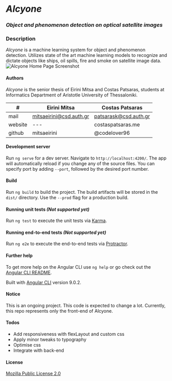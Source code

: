 # *Alcyone*

### *Object and phenomenon detection on optical satellite images*

### Description

*Alcyone* is a machine learning system for object and phenomenon detection. Utilizes state of the art machine learning
models to recognize and dictate objects like ships, oil spills, fire and smoke on satellite image data.
![Alcyone Home Page Screenshot](https://github.com/codelover96/Alcyone-Object-Phenomenon-Detection-System/blob/main/screenshot.PNG)
#### Authors

*Alcyone* is the senior thesis of Eirini Mitsa and Costas Patsaras, students at Informatics Department of Aristotle
University of Thessaloniki.

| # | Eirini Mitsa | Costas Patsaras |
| ------------ | ------------ | ------------ |
| mail | mitsaeirini@csd.auth.gr | patsarask@csd.auth.gr |
| website |---| costaspatsaras.me |
| github | mitsaeirini | @codelover96 |
#### Development server

Run `ng serve` for a dev server. Navigate to `http://localhost:4200/`. The app will automatically reload if you change
any of the source files. You can specify port by adding `--port`, followed by the desired port number.

#### Build

Run `ng build` to build the project. The build artifacts will be stored in the `dist/` directory. Use the `--prod` flag
for a production build.

#### Running unit tests *(Not supported yet)*

Run `ng test` to execute the unit tests via [Karma](https://karma-runner.github.io).

#### Running end-to-end tests *(Not supported yet)*

Run `ng e2e` to execute the end-to-end tests via [Protractor](http://www.protractortest.org/).

#### Further help

To get more help on the Angular CLI use `ng help` or go check out
the [Angular CLI README](https://github.com/angular/angular-cli/blob/master/README.md).

Built with [Angular CLI](https://github.com/angular/angular-cli) version 9.0.2.

#### Notice
This is an ongoing project. This code is expected to change a lot. Currently, this repo represents only the front-end of Alcyone.

#### Todos
* Add responsiveness with flexLayout and custom css
* Apply minor tweaks to typography
* Optimise css
* Integrate with back-end

#### License
[Mozilla Public License 2.0](https://choosealicense.com/licenses/mpl-2.0/)
